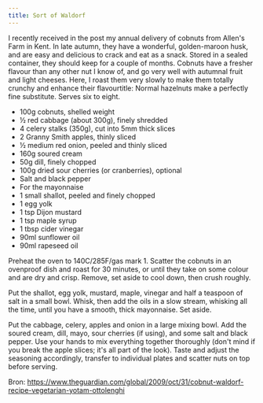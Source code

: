 ```yaml
---
title: Sort of Waldorf
---
```

I recently received in the post my annual delivery of cobnuts from Allen's Farm in Kent. In late autumn, they have a wonderful, golden-maroon husk, and are easy and delicious to crack and eat as a snack. Stored in a sealed container, they should keep for a couple of months. Cobnuts have a fresher flavour than any other nut I know of, and go very well with autumnal fruit and light cheeses. Here, I roast them very slowly to make them totally crunchy and enhance their flavourtitle: Normal hazelnuts make a perfectly fine substitute. Serves six to eight.

* 100g cobnuts, shelled weight
* ½ red cabbage (about 300g), finely shredded
* 4 celery stalks (350g), cut into 5mm thick slices
* 2 Granny Smith apples, thinly sliced
* ½ medium red onion, peeled and thinly sliced
* 160g soured cream
* 50g dill, finely chopped
* 100g dried sour cherries (or cranberries), optional
* Salt and black pepper
* For the mayonnaise
* 1 small shallot, peeled and finely chopped
* 1 egg yolk
* 1 tsp Dijon mustard
* 1 tsp maple syrup
* 1 tbsp cider vinegar
* 90ml sunflower oil
* 90ml rapeseed oil

Preheat the oven to 140C/285F/gas mark 1. Scatter the cobnuts in an ovenproof dish and roast for 30 minutes, or until they take on some colour and are dry and crisp. Remove, set aside to cool down, then crush roughly.

Put the shallot, egg yolk, mustard, maple, vinegar and half a teaspoon of salt in a small bowl. Whisk, then add the oils in a slow stream, whisking all the time, until you have a smooth, thick mayonnaise. Set aside.

Put the cabbage, celery, apples and onion in a large mixing bowl. Add the soured cream, dill, mayo, sour cherries (if using), and some salt and black pepper. Use your hands to mix everything together thoroughly (don't mind if you break the apple slices; it's all part of the look). Taste and adjust the seasoning accordingly, transfer to individual plates and scatter nuts on top before serving.

Bron: <https://www.theguardian.com/global/2009/oct/31/cobnut-waldorf-recipe-vegetarian-yotam-ottolenghi>
